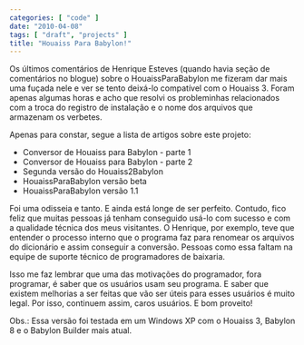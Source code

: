 ```yaml
---
categories: [ "code" ]
date: "2010-04-08"
tags: [ "draft", "projects" ]
title: "Houaiss Para Babylon!"
---
```

Os últimos comentários de Henrique Esteves (quando havia seção de
comentários no blogue) sobre o HouaissParaBabylon me fizeram dar mais uma
fuçada nele e ver se tento deixá-lo compatível com o Houaiss 3. Foram
apenas algumas horas e acho que resolvi os probleminhas relacionados com
a troca do registro de instalação e o nome dos arquivos que armazenam
os verbetes.

Apenas para constar, segue a lista de artigos sobre este projeto:

	
  * Conversor de Houaiss para Babylon - parte 1
  * Conversor de Houaiss para Babylon - parte 2
  * Segunda versão do Houaiss2Babylon
  * HouaissParaBabylon versão beta
  * HouaissParaBabylon versão 1.1

Foi uma odisseia e tanto. E ainda está longe de ser perfeito. Contudo,
fico feliz que muitas pessoas já tenham conseguido usá-lo com sucesso
e com a qualidade técnica dos meus visitantes. O Henrique, por exemplo,
teve que entender o processo interno que o programa faz para renomear
os arquivos do dicionário e assim conseguir a conversão. Pessoas como
essa faltam na equipe de suporte técnico de programadores de baixaria.

Isso me faz lembrar que uma das motivações do programador, fora
programar, é saber que os usuários usam seu programa. E saber que
existem melhorias a ser feitas que vão ser úteis para esses usuários é
muito legal. Por isso, continuem assim, caros usuários. E bom proveito!

Obs.: Essa versão foi testada em um Windows XP com o Houaiss 3, Babylon
8 e o Babylon Builder mais atual.
